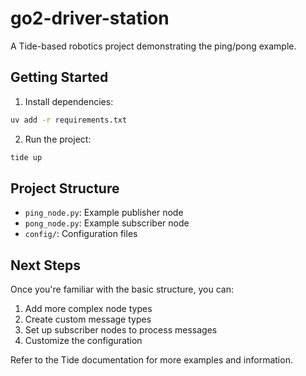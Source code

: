 # go2-driver-station

A Tide-based robotics project demonstrating the ping/pong example.

## Getting Started

1. Install dependencies:

```bash
uv add -r requirements.txt
```

2. Run the project:

```bash
tide up
```


## Project Structure

- `ping_node.py`: Example publisher node
- `pong_node.py`: Example subscriber node
- `config/`: Configuration files


## Next Steps

Once you're familiar with the basic structure, you can:

1. Add more complex node types
2. Create custom message types 
3. Set up subscriber nodes to process messages
4. Customize the configuration

Refer to the Tide documentation for more examples and information. 
